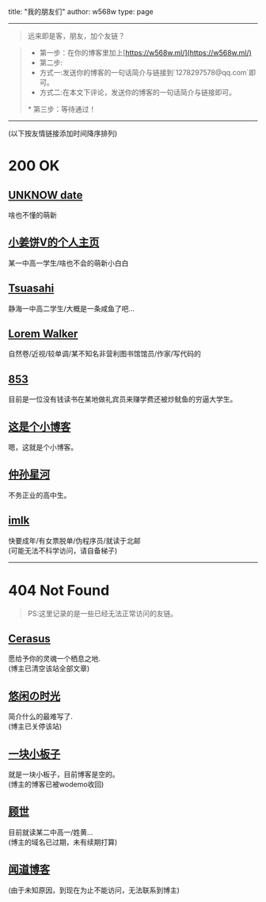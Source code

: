 title: "我的朋友们"
author: w568w
type: page

---
> 远来即是客，朋友，加个友链？  
  
> *  第一步：在你的博客里加上[https://w568w.ml/](https://w568w.ml/)  
> *  第二步:<ul>
> <li>方式一:发送你的博客的一句话简介与链接到`1278297578@qq.com`即可。  </li>
> <li>方式二:在本文下评论，发送你的博客的一句话简介与链接即可。 </li>
> </ul>
> *   第三步：等待通过！

---
  
(以下按友情链接添加时间降序排列)  


# 200 OK
## [UNKNOW date](https://n-a.date/)
啥也不懂的萌新
## [小姜饼V的个人主页](https://dogou.ga/)
某一中高一学生/啥也不会的萌新小白白
## [Tsuasahi](http://blog.tsuasahi.com/)  
静海一中高二学生/大概是一条咸鱼了吧...  
## [Lorem Walker](https://loremwalker.github.io/)   
自然卷/近视/较单调/某不知名非营利图书馆馆员/作家/写代码的
## [853](http://blog.853lab.com/)   
目前是一位没有钱读书在某地做礼宾员来赚学费还被炒鱿鱼的穷逼大学生。
## [这是个小博客](http://fols.top/)  
嗯，这就是个小博客。
## [仲孙星河](http://www.zsxh.me/)  
不务正业的高中生。
## [imlk](https://imlk.ink/)  
快要成年/有女票脱单/伪程序员/就读于北邮  
(可能无法不科学访问，请自备梯子)

---
# 404 Not Found
> PS:这里记录的是一些已经无法正常访问的友链。

## [Cerasus](http://acandroid.top/)  
愿给予你的灵魂一个栖息之地.  
(博主已清空该站全部文章)
## [悠闲の时光](http://blog.yaerin.com/)  
简介什么的最难写了.  
(博主已关停该站)
## [一块小板子](https://oboard.github.io/index.html)  
就是一块小板子，目前博客是空的。  
(博主的博客已被wodemo收回)
## [顾世](http://butlife.cn/)  
目前就读某二中高一/姓黄...    
(博主的域名已过期，未有续期打算)
## [闻道博客](http://wendao123.cn/)  
(由于未知原因，到现在为止不能访问，无法联系到博主)

